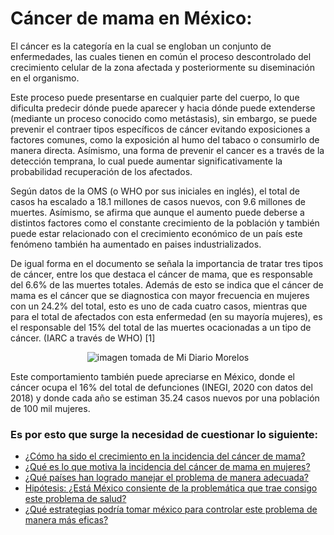 # Cáncer de mama en México: 

El cáncer es la categoría en la cual se engloban un conjunto de enfermedades, las cuales tienen en común el proceso descontrolado del crecimiento celular de la zona afectada y posteriormente su diseminación en el organismo. 

Este proceso puede presentarse en cualquier parte del cuerpo, lo que dificulta predecir dónde puede aparecer y hacia dónde puede extenderse (mediante un proceso conocido como metástasis), sin embargo, se puede prevenir el contraer tipos específicos de cáncer evitando exposiciones a factores comunes, como la exposición al humo del tabaco o consumirlo de manera directa. Asímismo, una forma de prevenir el cancer es a través de la detección temprana, lo cual puede aumentar significativamente la probabilidad recuperación de los afectados.

Según datos de la OMS (o WHO por sus iniciales en inglés), el total de casos ha escalado a 18.1 millones de casos nuevos, con 9.6 millones de muertes. Asímismo, se afirma que aunque el aumento puede deberse a distintos factores como el constante crecimiento de la población y también puede estar relacionado con el crecimiento económico de un país este fenómeno también ha aumentado en paises industrializados. 

De igual forma en el documento se señala la importancia de tratar tres tipos de cáncer, entre los que destaca el cáncer de mama, que es responsable del 6.6% de las muertes totales. Además de esto se indica que el cáncer de mama es el cáncer que se diagnostica con mayor frecuencia en mujeres con un 24.2% del total, esto es uno de cada cuatro casos, mientras que para el total de afectados con esta enfermedad (en su mayoría mujeres), es el responsable del 15% del total de las muertes ocacionadas a un tipo de cáncer. (IARC a través de WHO) [1]

<p align="center">
<img src="/img/imágenes/portada.jpg" "imagen tomada de Mi Diario Morelos" alt="imagen tomada de Mi Diario Morelos"/>
</p>

Este comportamiento también puede apreciarse en México, donde el cáncer ocupa el 16% del total de defunciones (INEGI, 2020 con datos del 2018) y donde cada año se estiman 35.24 casos nuevos por una población de 100 mil mujeres. 

### Es por esto que surge la necesidad de cuestionar lo siguiente: 

- [¿Cómo ha sido el crecimiento en la incidencia del cáncer de mama?](pregunta_1/)
- [¿Qué es lo que motiva la incidencia del cáncer de mama en mujeres?](pregunta_2/)
- [¿Qué países han logrado manejar el problema de manera adecuada?](pregunta_3/)
- [Hipótesis: ¿Está México consiente de la problemática que trae consigo este problema de salud?](pregunta_4/)
- [¿Qué estrategias podría tomar méxico para controlar este problema de manera más eficas?](pregunta_5/)
